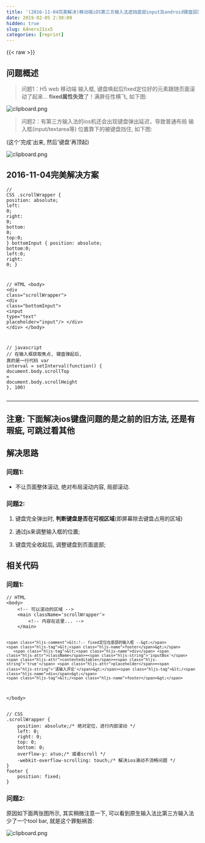 ```yaml
---
title: '(2016-11-04完美解决)移动端iOS第三方输入法遮挡底部input及android键盘回落后留白问题' 
date: 2019-02-05 2:30:09
hidden: true
slug: 64nerx21sx5
categories: [reprint]
---
```


{{< raw >}}

                    
<h2 id="articleHeader0">问题概述</h2>
<blockquote><p>问题1：H5 web 移动端 输入框, 键盘唤起后fixed定位好的元素跟随页面滚动了起来… <strong>fixed属性失效</strong>了！满屏任性横飞, 如下图:</p></blockquote>
<p><span class="img-wrap"><img data-src="/img/bVAmvA?w=1080&amp;h=1920" src="https://static.alili.tech/img/bVAmvA?w=1080&amp;h=1920" alt="clipboard.png" title="clipboard.png" style="cursor: pointer; display: inline;"></span></p>
<blockquote><p>问题2：有第三方输入法的ios机还会出现键盘弹出延迟，导致普通布局 输入框(input/textarea等) 位置靠下的被键盘挡住, 如下图:</p></blockquote>
<p>(这个'完成'出来, 然后'键盘'再顶起)</p>
<p><span class="img-wrap"><img data-src="/img/bVAmxI?w=719&amp;h=1280" src="https://static.alili.tech/img/bVAmxI?w=719&amp;h=1280" alt="clipboard.png" title="clipboard.png" style="cursor: pointer; display: inline;"></span></p>
<h2 id="articleHeader1">2016-11-04完美解决方案</h2>
<div class="widget-codetool" style="display:none;">
      <div class="widget-codetool--inner">
      <span class="selectCode code-tool" data-toggle="tooltip" data-placement="top" title="" data-original-title="全选"></span>
      <span type="button" class="copyCode code-tool" data-toggle="tooltip" data-placement="top" data-clipboard-text="// CSS
.scrollWrapper {
    position: absolute;
    left: 0;
    right: 0;
    bottom: 0;
    top:0;
}
bottomInput {
    position: absolute;
    bottom:0;
    left:0;
    right: 0;
}

// HTML
<body>
    <div class=&quot;scrollWrapper&quot;>
        <div class=&quot;bottomInput&quot;>
            <input type=&quot;text&quot; placeholder=&quot;input&quot;/>
        </div>
    </div>
</body>

// javascript
// 在输入框获取焦点, 键盘弹起后, 真的是一行代码
var interval = setInterval(function() {
    document.body.scrollTop = document.body.scrollHeight
}, 100)" title="" data-original-title="复制"></span>
      <span type="button" class="saveToNote code-tool" data-toggle="tooltip" data-placement="top" title="" data-original-title="放进笔记"></span>
      </div>
      </div><pre class="hljs stylus"><code><span class="hljs-comment">// CSS</span>
<span class="hljs-selector-class">.scrollWrapper</span> {
    <span class="hljs-attribute">position</span>: absolute;
    <span class="hljs-attribute">left</span>: <span class="hljs-number">0</span>;
    <span class="hljs-attribute">right</span>: <span class="hljs-number">0</span>;
    <span class="hljs-attribute">bottom</span>: <span class="hljs-number">0</span>;
    <span class="hljs-attribute">top</span>:<span class="hljs-number">0</span>;
}
bottomInput {
    <span class="hljs-attribute">position</span>: absolute;
    <span class="hljs-attribute">bottom</span>:<span class="hljs-number">0</span>;
    <span class="hljs-attribute">left</span>:<span class="hljs-number">0</span>;
    <span class="hljs-attribute">right</span>: <span class="hljs-number">0</span>;
}

<span class="hljs-comment">// HTML</span>
&lt;body&gt;
    &lt;<span class="hljs-selector-tag">div</span> class=<span class="hljs-string">"scrollWrapper"</span>&gt;
        &lt;<span class="hljs-selector-tag">div</span> class=<span class="hljs-string">"bottomInput"</span>&gt;
            &lt;<span class="hljs-selector-tag">input</span> type=<span class="hljs-string">"text"</span> placeholder=<span class="hljs-string">"input"</span>/&gt;
        &lt;/div&gt;
    &lt;/div&gt;
&lt;/body&gt;

<span class="hljs-comment">// javascript</span>
<span class="hljs-comment">// 在输入框获取焦点, 键盘弹起后, 真的是一行代码</span>
<span class="hljs-selector-tag">var</span> interval = setInterval(function() {
    document<span class="hljs-selector-class">.body</span><span class="hljs-selector-class">.scrollTop</span> = document<span class="hljs-selector-class">.body</span><span class="hljs-selector-class">.scrollHeight</span>
}, <span class="hljs-number">100</span>)</code></pre>
<hr>
<h2 id="articleHeader2">
<strong>注意:</strong> 下面解决ios键盘问题的是之前的旧方法, 还是有瑕疵, 可跳过看其他</h2>
<h2 id="articleHeader3">解决思路</h2>
<h3 id="articleHeader4">问题1:</h3>
<ul><li><p>不让页面整体滚动, 绝对布局滚动内容, 局部滚动.</p></li></ul>
<h3 id="articleHeader5">问题2:</h3>
<ol>
<li><p>键盘完全弹出时, <strong>判断键盘是否在可视区域</strong>(即屏幕除去键盘占用的区域)</p></li>
<li><p>通过js来调整输入框的位置;</p></li>
<li><p>键盘完全收起后, 调整键盘到页面底部;</p></li>
</ol>
<h2 id="articleHeader6">相关代码</h2>
<h3 id="articleHeader7">问题1:</h3>
<div class="widget-codetool" style="display:none;">
      <div class="widget-codetool--inner">
      <span class="selectCode code-tool" data-toggle="tooltip" data-placement="top" title="" data-original-title="全选"></span>
      <span type="button" class="copyCode code-tool" data-toggle="tooltip" data-placement="top" data-clipboard-text="// HTML
<body> 
    <!-- 可以滚动的区域 -->
    <main className='scrollWrapper'>
        <!-- 内容在这里... -->
    </main>
    
    <!-- fixed定位在底部的输入框 -->
    <footer>
       <div className='inputBox' contenteditable='true' placeholder='请输入评论'></div>
    </footer>
</body>" title="" data-original-title="复制"></span>
      <span type="button" class="saveToNote code-tool" data-toggle="tooltip" data-placement="top" title="" data-original-title="放进笔记"></span>
      </div>
      </div><pre class="xml hljs"><code class="html">// HTML
<span class="hljs-tag">&lt;<span class="hljs-name">body</span>&gt;</span> 
    <span class="hljs-comment">&lt;!-- 可以滚动的区域 --&gt;</span>
    <span class="hljs-tag">&lt;<span class="hljs-name">main</span> <span class="hljs-attr">className</span>=<span class="hljs-string">'scrollWrapper'</span>&gt;</span>
        <span class="hljs-comment">&lt;!-- 内容在这里... --&gt;</span>
    <span class="hljs-tag">&lt;/<span class="hljs-name">main</span>&gt;</span>
    
    <span class="hljs-comment">&lt;!-- fixed定位在底部的输入框 --&gt;</span>
    <span class="hljs-tag">&lt;<span class="hljs-name">footer</span>&gt;</span>
       <span class="hljs-tag">&lt;<span class="hljs-name">div</span> <span class="hljs-attr">className</span>=<span class="hljs-string">'inputBox'</span> <span class="hljs-attr">contenteditable</span>=<span class="hljs-string">'true'</span> <span class="hljs-attr">placeholder</span>=<span class="hljs-string">'请输入评论'</span>&gt;</span><span class="hljs-tag">&lt;/<span class="hljs-name">div</span>&gt;</span>
    <span class="hljs-tag">&lt;/<span class="hljs-name">footer</span>&gt;</span>
<span class="hljs-tag">&lt;/<span class="hljs-name">body</span>&gt;</span></code></pre>
<div class="widget-codetool" style="display:none;">
      <div class="widget-codetool--inner">
      <span class="selectCode code-tool" data-toggle="tooltip" data-placement="top" title="" data-original-title="全选"></span>
      <span type="button" class="copyCode code-tool" data-toggle="tooltip" data-placement="top" data-clipboard-text="// CSS
.scrollWrapper {
    position: absolute;/* 绝对定位，进行内部滚动 */
    left: 0;
    right: 0;
    top: 0;
    bottom: 0;
    overflow-y: atuo;/* 或者scroll */
    -webkit-overflow-scrolling: touch;/* 解决ios滑动不流畅问题 */
}
footer {
    position: fixed;
}" title="" data-original-title="复制"></span>
      <span type="button" class="saveToNote code-tool" data-toggle="tooltip" data-placement="top" title="" data-original-title="放进笔记"></span>
      </div>
      </div><pre class="css hljs"><code class="css">// <span class="hljs-selector-tag">CSS</span>
<span class="hljs-selector-class">.scrollWrapper</span> {
    <span class="hljs-attribute">position</span>: absolute;<span class="hljs-comment">/* 绝对定位，进行内部滚动 */</span>
    <span class="hljs-attribute">left</span>: <span class="hljs-number">0</span>;
    <span class="hljs-attribute">right</span>: <span class="hljs-number">0</span>;
    <span class="hljs-attribute">top</span>: <span class="hljs-number">0</span>;
    <span class="hljs-attribute">bottom</span>: <span class="hljs-number">0</span>;
    <span class="hljs-attribute">overflow-y</span>: atuo;<span class="hljs-comment">/* 或者scroll */</span>
    <span class="hljs-attribute">-webkit-overflow-scrolling</span>: touch;<span class="hljs-comment">/* 解决ios滑动不流畅问题 */</span>
}
<span class="hljs-selector-tag">footer</span> {
    <span class="hljs-attribute">position</span>: fixed;
}</code></pre>
<h3 id="articleHeader8">问题2:</h3>
<p>原因如下面两张图所示, 其实稍微注意一下, 可以看到原生输入法比第三方输入法少了一个tool bar, 就是这个罪魁祸首:</p>
<p><span class="img-wrap"><img data-src="/img/bVAnRl?w=955&amp;h=339" src="https://static.alili.tech/img/bVAnRl?w=955&amp;h=339" alt="clipboard.png" title="clipboard.png" style="cursor: pointer; display: inline;"></span></p>
<div class="widget-codetool" style="display:none;">
      <div class="widget-codetool--inner">
      <span class="selectCode code-tool" data-toggle="tooltip" data-placement="top" title="" data-original-title="全选"></span>
      <span type="button" class="copyCode code-tool" data-toggle="tooltip" data-placement="top" data-clipboard-text="     // 输入框获取焦点, 键盘完全弹出再调整输入框位置(因ios键盘弹出不会触发resize事件, 故延时600ms)
     // 选择setInterval轮询几次更好
     setTimeout(() => {
        // 挂载this上, 或者声明一个全局变量, 用于在失去焦点时, 要不要执行调整代码(非第三方不调整)
        this.inputIsNotInView = this.notInView()
        
        if (this.inputIsNotInView) {
            // Width, Height: 分别是键盘没有弹出时window.innerWidth和window.innerHeight
            // 88: 是第三方输入法比原生输入法多的那个tool bar(输入时显示带选项) 的高度, 做的不是太绝, 高度是统一的
            // ios第三方输入法的tool bar 甚至 键盘也被当作可视区域了(包含在键盘弹出时的window.innerHeight)
            if (Width != 750) {
                let bottomAdjust = (Height - window.innerHeight - 88) + 'px'
                $(this.inputBoxContainer).css('bottom', bottomAdjust)
            }
            else {
                // 'iphone 6 6s, 需要额外减去键盘高度432(见下图), 还算有良心, 高度和原生保持一致')
                let bottomAdjust = (Height - window.innerHeight - 88 - 432) + 'px'
                $(this.inputBoxContainer).css('bottom', bottomAdjust)
            }
        }
    }, 600)

--------------------------------------------------------------------------------------
   
    // 失去焦点, 键盘开始收起, 隐藏inputBox; 等键盘完全收起, 再显示inputBox, 设置在底部, 避免闪跳
    if (this.inputIsNotInView) {
        // display和opacity + bottom 会有闪跳
        $(this.inputBoxContainer).css({ 'opacity': 0, bottom: 0 })
        setTimeout(() => {
            $(this.inputBoxContainer).css('opacity', 1)
        }, 600)
    }

--------------------------------------------------------------------------------------
    //判断元素是否在可视区域，不在的话返回true, 在返回false
    notInView() {
        // getBoundingClientRect 是获取定位的，很怪异, (iphone 6s 10.0 bate版表现特殊)
        // top: 元素顶部到窗口（可是区域）顶部
        // bottom: 元素底部到窗口顶部
        // left: 元素左侧到窗口左侧
        // right: 元素右侧到窗口左侧
        // width/height 元素宽高
           let bottom = this.inputBoxContainer.getBoundingClientRect().bottom
           
           // 可视区域高度 - 元素底部到窗口顶部的高度 < 0, 则说明被键盘挡住了
        if (window.innerHeight - bottom < 0) {
            return true
        }
        return false
    }" title="" data-original-title="复制"></span>
      <span type="button" class="saveToNote code-tool" data-toggle="tooltip" data-placement="top" title="" data-original-title="放进笔记"></span>
      </div>
      </div><pre class="javascript hljs"><code class="javascript">     <span class="hljs-comment">// 输入框获取焦点, 键盘完全弹出再调整输入框位置(因ios键盘弹出不会触发resize事件, 故延时600ms)</span>
     <span class="hljs-comment">// 选择setInterval轮询几次更好</span>
     setTimeout(<span class="hljs-function"><span class="hljs-params">()</span> =&gt;</span> {
        <span class="hljs-comment">// 挂载this上, 或者声明一个全局变量, 用于在失去焦点时, 要不要执行调整代码(非第三方不调整)</span>
        <span class="hljs-keyword">this</span>.inputIsNotInView = <span class="hljs-keyword">this</span>.notInView()
        
        <span class="hljs-keyword">if</span> (<span class="hljs-keyword">this</span>.inputIsNotInView) {
            <span class="hljs-comment">// Width, Height: 分别是键盘没有弹出时window.innerWidth和window.innerHeight</span>
            <span class="hljs-comment">// 88: 是第三方输入法比原生输入法多的那个tool bar(输入时显示带选项) 的高度, 做的不是太绝, 高度是统一的</span>
            <span class="hljs-comment">// ios第三方输入法的tool bar 甚至 键盘也被当作可视区域了(包含在键盘弹出时的window.innerHeight)</span>
            <span class="hljs-keyword">if</span> (Width != <span class="hljs-number">750</span>) {
                <span class="hljs-keyword">let</span> bottomAdjust = (Height - <span class="hljs-built_in">window</span>.innerHeight - <span class="hljs-number">88</span>) + <span class="hljs-string">'px'</span>
                $(<span class="hljs-keyword">this</span>.inputBoxContainer).css(<span class="hljs-string">'bottom'</span>, bottomAdjust)
            }
            <span class="hljs-keyword">else</span> {
                <span class="hljs-comment">// 'iphone 6 6s, 需要额外减去键盘高度432(见下图), 还算有良心, 高度和原生保持一致')</span>
                <span class="hljs-keyword">let</span> bottomAdjust = (Height - <span class="hljs-built_in">window</span>.innerHeight - <span class="hljs-number">88</span> - <span class="hljs-number">432</span>) + <span class="hljs-string">'px'</span>
                $(<span class="hljs-keyword">this</span>.inputBoxContainer).css(<span class="hljs-string">'bottom'</span>, bottomAdjust)
            }
        }
    }, <span class="hljs-number">600</span>)

--------------------------------------------------------------------------------------
   
    <span class="hljs-comment">// 失去焦点, 键盘开始收起, 隐藏inputBox; 等键盘完全收起, 再显示inputBox, 设置在底部, 避免闪跳</span>
    <span class="hljs-keyword">if</span> (<span class="hljs-keyword">this</span>.inputIsNotInView) {
        <span class="hljs-comment">// display和opacity + bottom 会有闪跳</span>
        $(<span class="hljs-keyword">this</span>.inputBoxContainer).css({ <span class="hljs-string">'opacity'</span>: <span class="hljs-number">0</span>, <span class="hljs-attr">bottom</span>: <span class="hljs-number">0</span> })
        setTimeout(<span class="hljs-function"><span class="hljs-params">()</span> =&gt;</span> {
            $(<span class="hljs-keyword">this</span>.inputBoxContainer).css(<span class="hljs-string">'opacity'</span>, <span class="hljs-number">1</span>)
        }, <span class="hljs-number">600</span>)
    }

--------------------------------------------------------------------------------------
    <span class="hljs-comment">//判断元素是否在可视区域，不在的话返回true, 在返回false</span>
    notInView() {
        <span class="hljs-comment">// getBoundingClientRect 是获取定位的，很怪异, (iphone 6s 10.0 bate版表现特殊)</span>
        <span class="hljs-comment">// top: 元素顶部到窗口（可是区域）顶部</span>
        <span class="hljs-comment">// bottom: 元素底部到窗口顶部</span>
        <span class="hljs-comment">// left: 元素左侧到窗口左侧</span>
        <span class="hljs-comment">// right: 元素右侧到窗口左侧</span>
        <span class="hljs-comment">// width/height 元素宽高</span>
           <span class="hljs-keyword">let</span> bottom = <span class="hljs-keyword">this</span>.inputBoxContainer.getBoundingClientRect().bottom
           
           <span class="hljs-comment">// 可视区域高度 - 元素底部到窗口顶部的高度 &lt; 0, 则说明被键盘挡住了</span>
        <span class="hljs-keyword">if</span> (<span class="hljs-built_in">window</span>.innerHeight - bottom &lt; <span class="hljs-number">0</span>) {
            <span class="hljs-keyword">return</span> <span class="hljs-literal">true</span>
        }
        <span class="hljs-keyword">return</span> <span class="hljs-literal">false</span>
    }</code></pre>
<p>iphone 6 和 6s 奇葩现象</p>
<p><span class="img-wrap"><img data-src="/img/bVAmEN?w=784&amp;h=1228" src="https://static.alili.tech/img/bVAmEN?w=784&amp;h=1228" alt="clipboard.png" title="clipboard.png" style="cursor: pointer;"></span></p>
<h3 id="articleHeader9">部分低端android机, 键盘收起后, 键盘区域显示空白, 需重新设置height, 如图:</h3>
<p><span class="img-wrap"><img data-src="/img/bVAmAK?w=816&amp;h=1300" src="https://static.alili.tech/img/bVAmAK?w=816&amp;h=1300" alt="clipboard.png" title="clipboard.png" style="cursor: pointer;"></span></p>
<div class="widget-codetool" style="display:none;">
      <div class="widget-codetool--inner">
      <span class="selectCode code-tool" data-toggle="tooltip" data-placement="top" title="" data-original-title="全选"></span>
      <span type="button" class="copyCode code-tool" data-toggle="tooltip" data-placement="top" data-clipboard-text="    // android, 键盘弹起/收回会触发resize事件
    window.onresize = function () {
        // Height: 键盘没有弹出时window.innerHeight
        if (Height == window.innerHeight) {
            $(this.scrollWrapper).css('height', window.innerHeight + 'px')
        }
    }
" title="" data-original-title="复制"></span>
      <span type="button" class="saveToNote code-tool" data-toggle="tooltip" data-placement="top" title="" data-original-title="放进笔记"></span>
      </div>
      </div><pre class="javascript hljs"><code class="javascript">    <span class="hljs-comment">// android, 键盘弹起/收回会触发resize事件</span>
    <span class="hljs-built_in">window</span>.onresize = <span class="hljs-function"><span class="hljs-keyword">function</span> (<span class="hljs-params"></span>) </span>{
        <span class="hljs-comment">// Height: 键盘没有弹出时window.innerHeight</span>
        <span class="hljs-keyword">if</span> (Height == <span class="hljs-built_in">window</span>.innerHeight) {
            $(<span class="hljs-keyword">this</span>.scrollWrapper).css(<span class="hljs-string">'height'</span>, <span class="hljs-built_in">window</span>.innerHeight + <span class="hljs-string">'px'</span>)
        }
    }
</code></pre>
<h2 id="articleHeader10">另外需要注意的是</h2>
<ol>
<li><p>js拿不到键盘的 弹起/收起 事件;</p></li>
<li><p>ios上键盘 弹起/收回 不会触发window.resize事件;</p></li>
<li><p>android 4.4 以下, 键盘唤起时, 不仅会触发resize, 而且会触发scroll事件;<br>   (如果有需要滑动失去焦点这个需求, 选择touchMove, 不要选择scroll)</p></li>
<li><p>ios之所以会遮挡输入框, 是因为, 第三方输入法的tool bar 或者 键盘也被当做可视区域了(包含在键盘弹出时的window.innerHeight)</p></li>
</ol>
<h2 id="articleHeader11">总结</h2>
<blockquote><p>最后建议(ios已经完美解决, 此建议可酌情忽略了), 类似这种需求,尽量不要放在屏幕下50%</p></blockquote>
<ol>
<li><p>转场输入评论, 微博等;</p></li>
<li><p>弹窗到可视区域上50%区域, 3G门户;</p></li>
</ol>
<p><span class="img-wrap"><img data-src="/img/bVAmCj?w=720&amp;h=1280" src="https://static.alili.tech/img/bVAmCj?w=720&amp;h=1280" alt="clipboard.png" title="clipboard.png" style="cursor: pointer; display: inline;"></span></p>

                
{{< /raw >}}

# 版权声明
本文资源来源互联网，仅供学习研究使用，版权归该资源的合法拥有者所有，

本文仅用于学习、研究和交流目的。转载请注明出处、完整链接以及原作者。

原作者若认为本站侵犯了您的版权，请联系我们，我们会立即删除！

## 原文标题
(2016-11-04完美解决)移动端iOS第三方输入法遮挡底部input及android键盘回落后留白问题

## 原文链接
[https://segmentfault.com/a/1190000006243816](https://segmentfault.com/a/1190000006243816)


